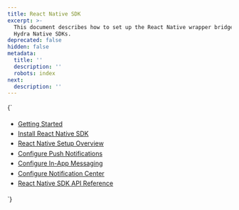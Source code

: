 ```yaml
---
title: React Native SDK
excerpt: >-
  This document describes how to set up the React Native wrapper bridge using
  Hydra Native SDKs.
deprecated: false
hidden: false
metadata:
  title: ''
  description: ''
  robots: index
next:
  description: ''
---
```

<HTMLBlock>{`
<!DOCTYPE html>
<html lang="en">
<head>
    <meta charset="UTF-8">
    <meta name="viewport" content="width=device-width, initial-scale=1.0">
    <title>Flutter SDK Documentation</title>
    <style>
    body {
        font-family: -apple-system, BlinkMacSystemFont, 'Segoe UI', Roboto, Oxygen, Ubuntu, Cantarell;
        line-height: 1.6
}
    .section-title {
        font-size: 24px;
        font-weight: 600;
        margin-bottom: 0rem;
        color: #1d1d1f;
        text-shadow: 0 1px 2px rgba(0,
    0,
    0,
    0.05);
}

    .nav-list {
        list-style: none;
        padding: 0;
        margin: 0;
}

    .nav-item {
        padding: 12px 16px;
        border-radius: 8px;
        margin: 8px 0;
        transition: all 0.2s ease;
        background-color: rgba(240,
    240,
    240,
    0.4);
         border: 1px solid rgba(60, 60, 60, 0.3); /* Adjusted opacity */
        backdrop-filter: blur(8px);
        -webkit-backdrop-filter: blur(8px);
        box-shadow: 0 2px 8px rgba(0,
    0,
    0,
    0.05);
}

    .nav-item:hover {
        background-color: rgba(0, 66, 242, 0.1);
        transform: translateX(4px);
        border-color: rgba(0),
    122,
    255,
    0.9);
}

    .nav-link {
        text-decoration: none;
        color: #1d1d1f;
        display: block;
        font-size: 16px;
}

    .nav-link:hover {
        color: #007AFF;
}
</style>
</head>
<body>
    <div class="doc-container">
        <ul class="nav-list">
            <!-- Replace # with actual URLs -->
            <li class="nav-item">
                <a href="https://docs.capillarytech.com/docs/react-native-sdk-getting-started#/" class="nav-link">Getting Started</a>
            </li>
            <li class="nav-item">
                <a href="https://docs.capillarytech.com/docs/react-native-sdk-install#/" class="nav-link">Install React Native SDK </a>
            </li>
          <li class="nav-item">
                <a href="https://docs.capillarytech.com/docs/react-native-sdk-setup-overview#/" class="nav-link">React Native Setup Overview </a>
            </li>
            <li class="nav-item">
                <a href="https://docs.capillarytech.com/docs/react-native-sdk-push-notifications#/" class="nav-link">Configure Push Notifications</a>
            </li>
            <li class="nav-item">
                <a href="https://docs.capillarytech.com/docs/react-native-sdk-in-app-messaging#/" class="nav-link">Configure In-App Messaging</a>
          </li>
 <li class="nav-item">
                <a href="https://docs.capillarytech.com/docs/react-native-sdk-notification-center#/" class="nav-link">Configure Notification Center</a>
            </li>
            <li class="nav-item">
                <a href="https://docs.capillarytech.com/docs/react-native-sdk-api-reference#/" class="nav-link">React Native SDK API Reference</a>
            </li>
        </ul>
    </div>
</body>
</html>
`}</HTMLBlock>